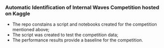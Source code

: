 
### Automatic Identification of Internal Waves Competition hosted on Kaggle
+ The repo constains a script and notebooks created for the competition mentioned above;
+ The script was created to test the competition data;
+ The performance results provide a baseline for the competition.
